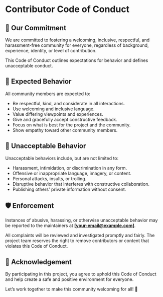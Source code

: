 # Contributor Code of Conduct

## 🌟 Our Commitment

We are committed to fostering a welcoming, inclusive, respectful, and harassment-free community for everyone, regardless of background, experience, identity, or level of contribution.

This Code of Conduct outlines expectations for behavior and defines unacceptable conduct.

## 🤝 Expected Behavior

All community members are expected to:

- Be respectful, kind, and considerate in all interactions.
- Use welcoming and inclusive language.
- Value differing viewpoints and experiences.
- Give and gracefully accept constructive feedback.
- Focus on what is best for the project and the community.
- Show empathy toward other community members.

## 🚫 Unacceptable Behavior

Unacceptable behaviors include, but are not limited to:

- Harassment, intimidation, or discrimination in any form.
- Offensive or inappropriate language, imagery, or content.
- Personal attacks, insults, or trolling.
- Disruptive behavior that interferes with constructive collaboration.
- Publishing others' private information without consent.

## 🛡️ Enforcement

Instances of abusive, harassing, or otherwise unacceptable behavior may be reported to the maintainers at **[your-email@example.com]**.

All complaints will be reviewed and investigated promptly and fairly. The project team reserves the right to remove contributors or content that violates this Code of Conduct.

## 🤗 Acknowledgement

By participating in this project, you agree to uphold this Code of Conduct and help create a safe and positive environment for everyone.

Let’s work together to make this community welcoming for all! 💙
